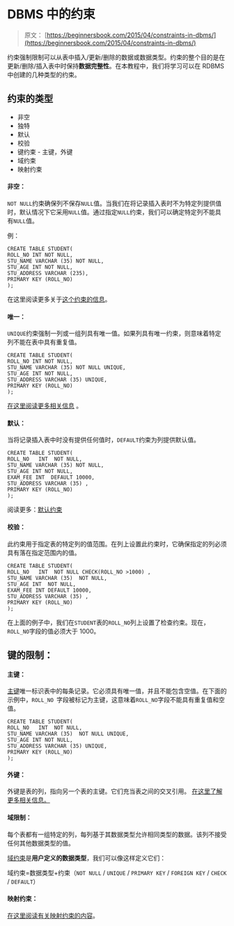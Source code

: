 # DBMS 中的约束

> 原文： [https://beginnersbook.com/2015/04/constraints-in-dbms/](https://beginnersbook.com/2015/04/constraints-in-dbms/)

约束强制限制可以从表中插入/更新/删除的数据或数据类型。约束的整个目的是在更新/删除/插入表中时保持**数据完整性**。在本教程中，我们将学习可以在 RDBMS 中创建的几种类型的约束。

## 约束的类型

*   非空
*   独特
*   默认
*   校验
*   键约束 - 主键，外键
*   域约束
*   映射约束

#### 非空：

`NOT NULL`约束确保列不保存`NULL`值。当我们在将记录插入表时不为特定列提供值时，默认情况下它采用`NULL`值。通过指定`NULL`约束，我们可以确定特定列不能具有`NULL`值。

例：

```
CREATE TABLE STUDENT(
ROLL_NO INT NOT NULL,
STU_NAME VARCHAR (35) NOT NULL,
STU_AGE INT NOT NULL,
STU_ADDRESS VARCHAR (235),
PRIMARY KEY (ROLL_NO)
);
```

在这里阅读更多关于[这个约束的信息](https://beginnersbook.com/2014/05/not-null-constraint-in-sql/)。

#### 唯一：

`UNIQUE`约束强制一列或一组列具有唯一值。如果列具有唯一约束，则意味着特定列不能在表中具有重复值。

```
CREATE TABLE STUDENT(
ROLL_NO INT NOT NULL,
STU_NAME VARCHAR (35) NOT NULL UNIQUE,
STU_AGE INT NOT NULL,
STU_ADDRESS VARCHAR (35) UNIQUE,
PRIMARY KEY (ROLL_NO)
);
```

[在这里阅读更多相关信息](https://beginnersbook.com/2014/05/unique-constraint-in-sql/) 。

#### 默认：

当将记录插入表中时没有提供任何值时，`DEFAULT`约束为列提供默认值。

```
CREATE TABLE STUDENT(
ROLL_NO   INT  NOT NULL,
STU_NAME VARCHAR (35) NOT NULL,
STU_AGE INT NOT NULL,
EXAM_FEE INT  DEFAULT 10000,
STU_ADDRESS VARCHAR (35) ,
PRIMARY KEY (ROLL_NO)
);
```

阅读更多：[默认约束](https://beginnersbook.com/2014/05/default-constraint-in-sql/)

#### 校验：

此约束用于指定表的特定列的值范围。在列上设置此约束时，它确保指定的列必须具有落在指定范围内的值。

```
CREATE TABLE STUDENT(
ROLL_NO   INT  NOT NULL CHECK(ROLL_NO >1000) ,
STU_NAME VARCHAR (35)  NOT NULL,
STU_AGE INT  NOT NULL,
EXAM_FEE INT DEFAULT 10000,
STU_ADDRESS VARCHAR (35) ,
PRIMARY KEY (ROLL_NO)
);
```

在上面的例子中，我们在`STUDENT`表的`ROLL_NO`列上设置了检查约束。现在，`ROLL_NO`字段的值必须大于 1000。

## 键的限制：

#### 主键：

[主键](https://beginnersbook.com/2015/04/primary-key-in-dbms/)唯一标识表中的每条记录。它必须具有唯一值，并且不能包含空值。在下面的示例中，`ROLL_NO `字段被标记为主键，这意味着`ROLL_NO`字段不能具有重复值和空值。

```
CREATE TABLE STUDENT(
ROLL_NO   INT  NOT NULL,
STU_NAME VARCHAR (35)  NOT NULL UNIQUE,
STU_AGE INT NOT NULL,
STU_ADDRESS VARCHAR (35) UNIQUE,
PRIMARY KEY (ROLL_NO)
);
```

#### 外键：

外键是表的列，指向另一个表的主键。它们充当表之间的交叉引用。
[在这里了解更多相关信息。](https://beginnersbook.com/2015/04/foreign-key-in-dbms/)

#### 域限制：

每个表都有一组特定的列，每列基于其数据类型允许相同类型的数据。该列不接受任何其他数据类型的值。

[域约束](https://beginnersbook.com/2015/04/domain-constraints-in-dbms/)是**用户定义的数据类型**，我们可以像这样定义它们：

域约束=数据类型+约束（`NOT NULL` / `UNIQUE` / `PRIMARY KEY` / `FOREIGN KEY` / `CHECK` / `DEFAULT`）

#### 映射约束：

[在这里阅读有关映射约束的内容](https://beginnersbook.com/2015/04/mapping-constraints-in-dbms/)。